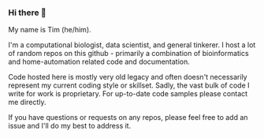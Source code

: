 ### Hi there 👋

My name is Tim (he/him). 

I'm a computational biologist, data scientist, and general tinkerer. I host a lot of random repos on this github - primarily a combination of bioinformatics and home-automation related code and documentation. 

Code hosted here is mostly very old legacy and often doesn't necessarily represent my current coding style or skillset. Sadly, the vast bulk of code I write for work is proprietary. For up-to-date code samples please contact me directly. 

If you have questions or requests on any repos, please feel free to add an issue and I'll do my best to address it. 

<!--
**tgjohnst/tgjohnst** is a ✨ _special_ ✨ repository because its `README.md` (this file) appears on your GitHub profile.

Here are some ideas to get you started:

- 🔭 I’m currently working on ...
- 🌱 I’m currently learning ...
- 👯 I’m looking to collaborate on ...
- 🤔 I’m looking for help with ...
- 💬 Ask me about ...
- 📫 How to reach me: ...
- 😄 Pronouns: ...
- ⚡ Fun fact: ...
-->
